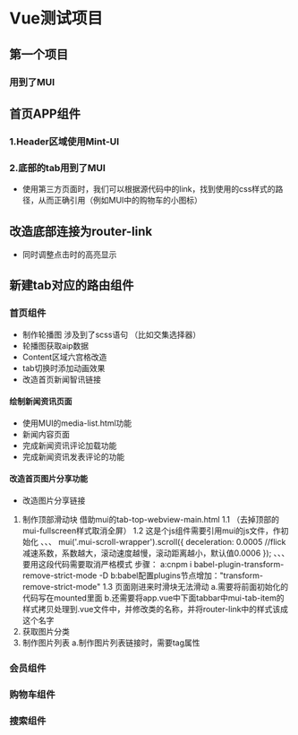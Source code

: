 # Vue测试项目
  ## 第一个项目
  ### 用到了MUI

  ## 首页APP组件
  ### 1.Header区域使用Mint-UI
  ### 2.底部的tab用到了MUI
  + 使用第三方页面时，我们可以根据源代码中的link，找到使用的css样式的路径，从而正确引用（例如MUI中的购物车的小图标）

  ## 改造底部连接为router-link
  + 同时调整点击时的高亮显示

  ## 新建tab对应的路由组件
  ### 首页组件
  + 制作轮播图 涉及到了scss语句 （比如交集选择器）
  + 轮播图获取aip数据
  + Content区域六宫格改造
  + tab切换时添加动画效果
  + 改造首页新闻智讯链接
  #### 绘制新闻资讯页面
  + 使用MUI的media-list.html功能
  + 新闻内容页面
  + 完成新闻资讯评论加载功能
  + 完成新闻资讯发表评论的功能
  #### 改造首页图片分享功能
  + 改造图片分享链接
  1. 制作顶部滑动块 借助mui的tab-top-webview-main.html
  1.1 （去掉顶部的 mui-fullscreen样式取消全屏）
  1.2 这是个js组件需要引用mui的js文件，作初始化
  、、、
  mui('.mui-scroll-wrapper').scroll({
	deceleration: 0.0005 //flick 减速系数，系数越大，滚动速度越慢，滚动距离越小，默认值0.0006
  });
  、、、
  要用这段代码需要取消严格模式
  步骤：
  a:cnpm i babel-plugin-transform-remove-strict-mode -D
  b:babel配置plugins节点增加："transform-remove-strict-mode"
  1.3 页面刚进来时滑块无法滑动
    a.需要将前面初始化的代码写在mounted里面
    b.还需要将app.vue中下面tabbar中mui-tab-item的样式拷贝处理到.vue文件中，并修改类的名称，并将router-link中的样式该成这个名字
  2. 获取图片分类
  3. 制作图片列表
    a.制作图片列表链接时，需要tag属性
  #### 
  ### 会员组件
  ### 购物车组件
  ### 搜索组件